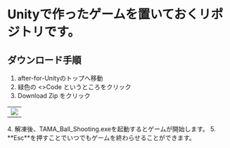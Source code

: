 # Unityで作ったゲームを置いておくリポジトリです。
## ダウンロード手順
1. after-for-Unityのトップへ移動
2. 緑色の <>Code というところをクリック
3. Download Zip をクリック
<table><tr><td>
    <img src="https://github.com/user-attachments/assets/26915a4a-6504-4cd5-8127-6a52aea1a0cf" />
</td></tr></table>
4. 解凍後、TAMA_Ball_Shooting.exeを起動するとゲームが開始します。
5. **Esc**を押すことでいつでもゲームを終わらせることができます。
